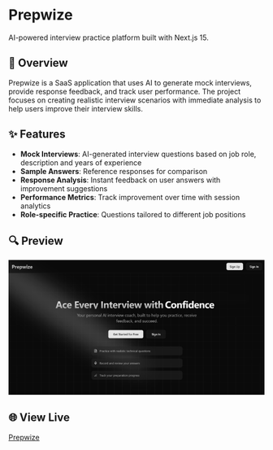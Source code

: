 # Prepwize

AI-powered interview practice platform built with Next.js 15.

## 📌 Overview

Prepwize is a SaaS application that uses AI to generate mock interviews, provide response feedback, and track user performance. The project focuses on creating realistic interview scenarios with immediate analysis to help users improve their interview skills.

## ✨ Features

-   **Mock Interviews**: AI-generated interview questions based on job role, description and years of experience
-   **Sample Answers**: Reference responses for comparison
-   **Response Analysis**: Instant feedback on user answers with improvement suggestions
-   **Performance Metrics**: Track improvement over time with session analytics
-   **Role-specific Practice**: Questions tailored to different job positions

## 🔍 Preview

![Preview](/public/preview.png)

## 🌐 View Live

[Prepwize](https://prepwize.vercel.app/)
